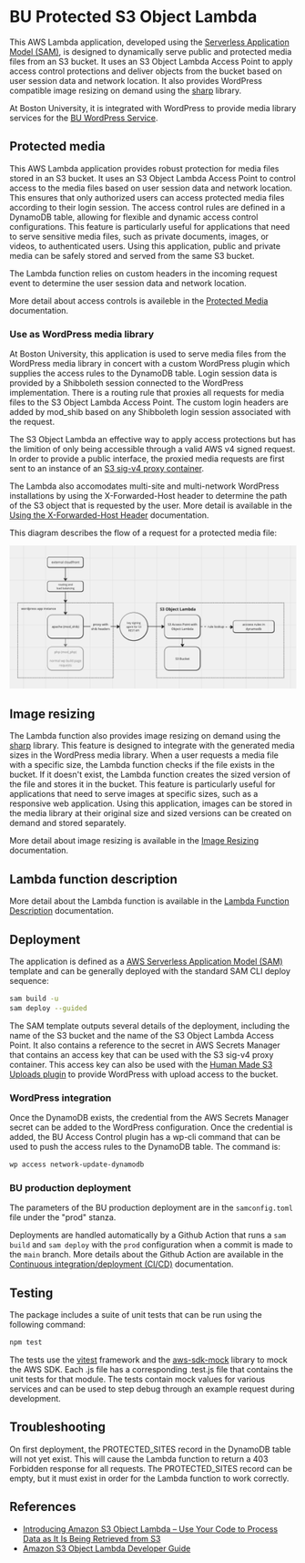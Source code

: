 # BU Protected S3 Object Lambda

This AWS Lambda application, developed using the [Serverless Application Model (SAM)](https://aws.amazon.com/serverless/sam/), is designed to dynamically serve public and protected media files from an S3 bucket. It uses an S3 Object Lambda Access Point to apply access control protections and deliver objects from the bucket based on user session data and network location. It also provides WordPress compatible image resizing on demand using the [sharp](https://www.npmjs.com/package/sharp) library.

At Boston University, it is integrated with WordPress to provide media library services for the [BU WordPress Service](https://www.bu.edu/tech/services/cccs/websites/www/wordpress/).

## Protected media

This AWS Lambda application provides robust protection for media files stored in an S3 bucket. It uses an S3 Object Lambda Access Point to control access to the media files based on user session data and network location. This ensures that only authorized users can access protected media files according to their login session. The access control rules are defined in a DynamoDB table, allowing for flexible and dynamic access control configurations. This feature is particularly useful for applications that need to serve sensitive media files, such as private documents, images, or videos, to authenticated users. Using this application, public and private media can be safely stored and served from the same S3 bucket.

The Lambda function relies on custom headers in the incoming request event to determine the user session data and network location.

More detail about access controls is availeble in the [Protected Media](./docs/protected-media.md) documentation.

### Use as WordPress media library

At Boston University, this application is used to serve media files from the WordPress media library in concert with a custom WordPress plugin which supplies the access rules to the DynamoDB table.  Login session data is provided by a Shibboleth session connected to the WordPress implementation. There is a routing rule that proxies all requests for media files to the S3 Object Lambda Access Point. The custom login headers are added by mod_shib based on any Shibboleth login session associated with the request.

The S3 Object Lambda an effective way to apply access protections but has the limition of only being accessible through a valid AWS v4 signed request. In order to provide a public interface, the proxied media requests are first sent to an instance of an [S3 sig-v4 proxy container]( https://github.com/awslabs/aws-sigv4-proxy).

The Lambda also accomodates multi-site and multi-network WordPress installations by using the X-Forwarded-Host header to determine the path of the S3 object that is requested by the user. More detail is available in the [Using the X-Forwarded-Host Header](./docs/x-forwarded-host-header.md) documentation.

This diagram describes the flow of a request for a protected media file:

![Protected media flow diagram](./docs/images/request-flow-diagram.png)

## Image resizing

The Lambda function also provides image resizing on demand using the [sharp](https://www.npmjs.com/package/sharp) library. This feature is designed to integrate with the generated media sizes in the WordPress media library. When a user requests a media file with a specific size, the Lambda function checks if the file exists in the bucket. If it doesn't exist, the Lambda function creates the sized version of the file and stores it in the bucket. This feature is particularly useful for applications that need to serve images at specific sizes, such as a responsive web application. Using this application, images can be stored in the media library at their original size and sized versions can be created on demand and stored separately.

More detail about image resizing is available in the [Image Resizing](./docs/image-resizing.md) documentation.

## Lambda function description

More detail about the Lambda function is available in the [Lambda Function Description](./docs/lambda-function-description.md) documentation.

## Deployment

The application is defined as a [AWS Serverless Application Model (SAM)](https://aws.amazon.com/serverless/sam/) template and can be generally deployed with the standard SAM CLI deploy sequence:

```bash
sam build -u
sam deploy --guided
```

The SAM template outputs several details of the deployment, including the name of the S3 bucket and the name of the S3 Object Lambda Access Point. It also contains a reference to the secret in AWS Secrets Manager that contains an access key that can be used with the S3 sig-v4 proxy container. This access key can also be used with the [Human Made S3 Uploads plugin](https://github.com/humanmade/S3-Uploads) to provide WordPress with upload access to the bucket.

### WordPress integration

Once the DynamoDB exists, the credential from the AWS Secrets Manager secret can be added to the WordPress configuration. Once the credential is added, the BU Access Control plugin has a wp-cli command that can be used to push the access rules to the DynamoDB table. The command is:

```bash
wp access network-update-dynamodb
```

### BU production deployment

The parameters of the BU production deployment are in the `samconfig.toml` file under the "prod" stanza.

Deployments are handled automatically by a Github Action that runs a `sam build` and `sam deploy` with the `prod` configuration when a commit is made to the `main` branch. More details about the Github Action are available in the [Continuous integration/deployment (CI/CD)](./docs/cicd.md) documentation.

## Testing

The package includes a suite of unit tests that can be run using the following command:

```bash
npm test
```

The tests use the [vitest](https://vitest.dev/) framework and the [aws-sdk-mock](https://www.npmjs.com/package/aws-sdk-mock) library to mock the AWS SDK. Each .js file has a corresponding .test.js file that contains the unit tests for that module. The tests contain mock values for various services and can be used to step debug through an example request during development.

## Troubleshooting

On first deployment, the PROTECTED_SITES record in the DynamoDB table will not yet exist. This will cause the Lambda function to return a 403 Forbidden response for all requests. The PROTECTED_SITES record can be empty, but it must exist in order for the Lambda function to work correctly.

## References

* [Introducing Amazon S3 Object Lambda – Use Your Code to Process Data as It Is Being Retrieved from S3](https://aws.amazon.com/blogs/aws/introducing-amazon-s3-object-lambda-use-your-code-to-process-data-as-it-is-being-retrieved-from-s3/)
* [Amazon S3 Object Lambda Developer Guide](https://docs.aws.amazon.com/AmazonS3/latest/userguide/transforming-objects.html)
